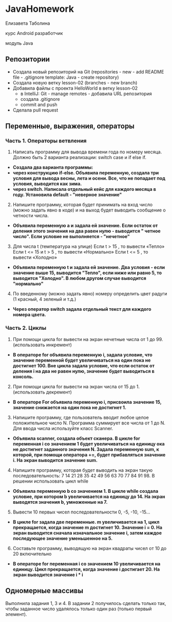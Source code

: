 <h1> JavaHomework </h1>

Елизавета Таболина

курс Android разработчик

модуль Java

<h2> Репозитории </h2>

* Создала новый репозиторий на Git (repositories - new - add README file - .gitignore template: Java - create
  repository)
* Создала новую ветку lesson-02 (branches - new branch)
* Добавила файлы с проекта HelloWorld в ветку lesson-02
  - в IntelliJ: Git - manage remotes - добавила URL репозитория
  - создала .gitignore
  - commit and push
* Cделала pull request

<h2> Переменные, выражения, операторы </h2>

<h3> Часть 1. Операторы ветвления </h3>

1. Написать программу для вывода времени года по номеру месяца.
   Должно быть 2 варианта реализации: switch case и if else if.
  - <b> Создала два варианта программы:
  - через конструкцию if-else. Объявила переменную, создала три условия для вывода весны, лета и осени. Все, что не
    попадает под условия, выводится как зима.
  - через switch. Написала отдельный кейс для каждого месяца в году. Установила default - "неверное значение" </b>

2. Напишите программу, которая будет принимать на вход число (можно задать явно в коде) и на выход
   будет выводить сообщение о четности числа.
  - <b> Объявила переменную а и задала ей значение. Если остаток от деления этого значения на два равен нулю -
    выводится "
    четное число". Если условие не выполняется - "нечетное" </b>

3. Для числа t (температура на улице)
   Если t > 15 , то вывести «Тепло»
   Если t <= 15 и t > 5 , то вывести «Нормально»
   Если t <= 5 , то вывести «Холодно»

  - <b> Объявила переменную t и задала ей значение. Два условия - если значение выше 15, выводится "Тепло", если ниже
    или
    равно 5, то выводится "Холодно". В любом другом случае выводится "нормально" </b>

4. По введенному (можно задать явно) номеру определить цвет радуги (1 красный, 4 зеленый и т.д.)

  - <b> Через оператор switch задала отдельный текст для каждого номера цвета. </b>

<h3> Часть 2. Циклы </h3>

1. При помощи цикла for вывести на экран нечетные числа от 1 до 99. (использовать инкремент)

  - <b> В операторе for объявила переменную i, задала условие, что значение переменной будет увеличиваться на один пока не
    достигнет 100. Вне цикла задала условие, что если остаток от деления i на два не равен нулю, значение будет
    выводиться в консоль. </b>

2. При помощи цикла for вывести на экран числа от 15 до 1. (использовать декремент)

  - <b> В операторе For объявила переменную i, присвоила значение 15, значение снижается на один пока не достигнет 1. </b>

3. Напишите программу, где пользователь вводит любое целое положительное число N. Программа
   суммирует все числа от 1 до N. Для ввода числа используйте класс Scanner.

  - <b> Объявила scanner, создала объект сканера. В цикле for переменная i со значением 1 будет увеличиваться на единицу
    ока не достигнет заданного значения N. Задала переменную sum, к которой, при помощи оператора +=, будет
    прибавляться значение i. На экран выводится значение sum. </b>

4. Напишите программу, которая будет выводить на экран такую последовательность: 7 14 21 28 35 42
   49 56 63 70 77 84 91 98. В решении использовать цикл while

  - <b> Объявила переменную b со значением 1. В цикле while создала условие, при котором b увеличивается на единицу до 14.
    На экран выводятся значения b, умноженные на 7. </b>

5. Вывести 10 первых чисел последовательности 0, -5, -10, -15…

  - <b> В цикле for задала две переменные. m увеличивается на 1, цикл прекращается, когда значение m достигнет 10.
    Значение i = 0. На экран выводится сначала изначальное значение i, затем каждое последующее значение уменьшенное
    на 5.</b>

6. Составьте программу, выводящую на экран квадраты чисел от 10 до 20 включительно

  - <b>В операторе for переменная i со значением 10 увеличивается на единицу. Цикл прекращается, когда значение i
    достигает 20. На экран выводится значение i * i </b>

<h2> Одномерные массивы </h2>

Выполнила задания 1, 3 и 4. В задании 2 получилось сделать только так, чтобы заданное число удалялось только один раз (только первый элемент).

